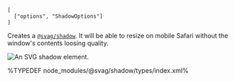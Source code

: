 
```## Shadow => { translate: string, shadow: string }
[
  ["options", "ShadowOptions"]
]
```

Creates a [`@svag/shadow`](https://github.com/svagco/shadow). It will be able to resize on mobile Safari without the window's contents loosing quality.

<img alt="An SVG shadow element." src="https://raw.github.com/svagco/svag/master/images/shadow.svg?sanitize=true">

%TYPEDEF node_modules/@svag/shadow/types/index.xml%
